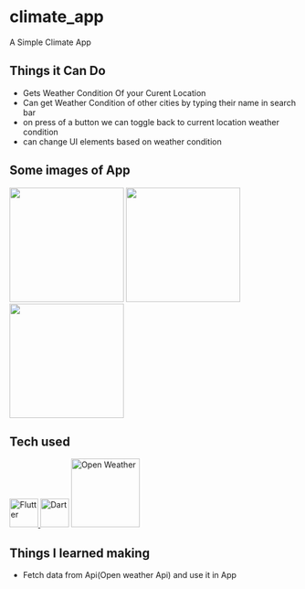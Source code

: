 # climate_app

A Simple Climate App
## Things it Can Do
* Gets Weather Condition Of your Curent Location
* Can get Weather Condition of other cities by typing their name in search bar
* on press  of a button we can toggle back to current location weather condition
* can change UI elements based on weather condition

## Some images of App
<img src ="https://user-images.githubusercontent.com/71614009/115943072-7305ac00-a4cb-11eb-84b9-42ddf0809fbd.jpg" width ="200">  <img src ="https://user-images.githubusercontent.com/71614009/115943075-7862f680-a4cb-11eb-869e-d6580fd1b87c.jpg" width ="200">  <img src ="https://user-images.githubusercontent.com/71614009/115943077-79942380-a4cb-11eb-8eaf-1e9efaeb71cd.jpg" width ="200">

## Tech used


<a href ="https://flutter.dev/" > <img src="https://user-images.githubusercontent.com/71614009/115812209-a46c7200-a40e-11eb-848f-ac8b30bc41fb.png" width ="50" alt ="Flutter"> </a> <a href ="https://dart.dev/"><img src="https://user-images.githubusercontent.com/71614009/115811626-abdf4b80-a40d-11eb-861b-3e1fbb0dcb5d.png" width ="50" alt="Dart"></a>   <a href ="https://openweathermap.org/api"><img src="https://user-images.githubusercontent.com/71614009/115943305-c2001100-a4cc-11eb-9977-48ddb0a16e47.png" width ="120" alt="Open Weather"></a>

## Things I learned making
* Fetch data from Api(Open weather Api) and use it in App
